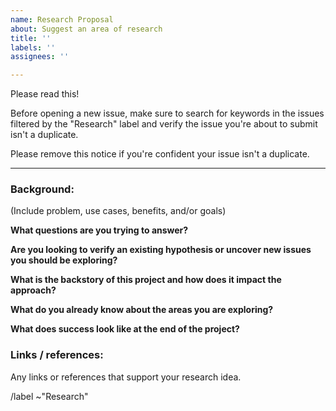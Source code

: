 ```yaml
---
name: Research Proposal
about: Suggest an area of research
title: ''
labels: ''
assignees: ''

---
```


Please read this!

Before opening a new issue, make sure to search for keywords in the issues
filtered by the "Research" label and verify the issue you're about
to submit isn't a duplicate.

Please remove this notice if you're confident your issue isn't a duplicate.

------

### Background:

(Include problem, use cases, benefits, and/or goals)

**What questions are you trying to answer?**

**Are you looking to verify an existing hypothesis or uncover new issues you should be exploring?**

**What is the backstory of this project and how does it impact the approach?**

**What do you already know about the areas you are exploring?**

**What does success look like at the end of the project?**

### Links / references:

Any links or references that support your research idea.

/label ~"Research"
